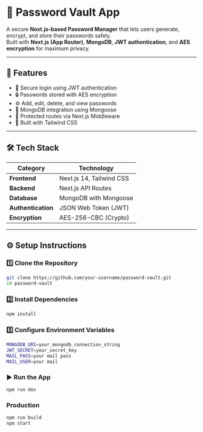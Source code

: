 # 🔐 Password Vault App

A secure **Next.js-based Password Manager** that lets users generate, encrypt, and store their passwords safely.  
Built with **Next.js (App Router)**, **MongoDB**, **JWT authentication**, and **AES encryption** for maximum privacy.

---

## 🚀 Features

- 🔑 Secure login using JWT authentication  
- 🔒 Passwords stored with AES encryption  
- ⚙️ Add, edit, delete, and view passwords  
- 💾 MongoDB integration using Mongoose  
- 🧭 Protected routes via Next.js Middleware  
- 🎨 Built with Tailwind CSS  

---

## 🛠️ Tech Stack

| Category | Technology |
|-----------|-------------|
| **Frontend** | Next.js 14, Tailwind CSS |
| **Backend** | Next.js API Routes |
| **Database** | MongoDB with Mongoose |
| **Authentication** | JSON Web Token (JWT) |
| **Encryption** | AES-256-CBC (Crypto) |

---

## ⚙️ Setup Instructions

### 1️⃣ Clone the Repository
```bash
git clone https://github.com/your-username/password-vault.git
cd password-vault
```
### 2️⃣ Install Dependencies
```bash
npm install
```
### 3️⃣ Configure Environment Variables
```bash
MONGODB_URI=your_mongodb_connection_string
JWT_SECRET=your_secret_key
MAIL_PASS=your mail pass 
MAIL_USER=your mail
```
### ▶️ Run the App
```bash
npm run dev
```
### Production
```bash
npm run build
npm start
```




